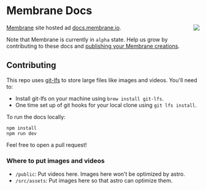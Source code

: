 # Membrane Docs

[<img src="https://astro.badg.es/v2/built-with-starlight/tiny.svg" align="right" />](https://starlight.astro.build)

[Membrane](https://membrane.io) site hosted ad [docs.membrane.io](https://docs.membrane.io).

Note that Membrane is currently in `alpha` state. Help us grow by contributing to these docs and [publishing your Membrane creations](https://docs.membrane.io/concepts/packages/).

## Contributing

This repo uses [git-lfs](https://git-lfs.com/) to store large files like images and videos. You'll need to:

 - Install git-lfs on your machine using `brew install git-lfs`.
 - One time set up of git hooks for your local clone using `git lfs install`.

To run the docs locally:

```
npm install
npm run dev
```

Feel free to open a pull request!

### Where to put images and videos

 - `/public`: Put videos here. Images here won't be optimized by astro.
 - `/src/assets`: Put images here so that astro can optimize them.

